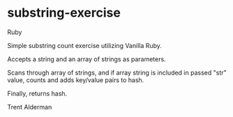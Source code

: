 # substring-exercise
Ruby

Simple substring count exercise utilizing Vanilla Ruby.  

Accepts a string and an array of strings as parameters.

Scans through array of strings, and if array string is included in passed "str" value, counts and adds key/value pairs to hash.

Finally, returns hash.

Trent Alderman
